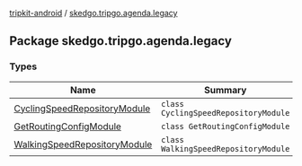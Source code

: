 [tripkit-android](../index.md) / [skedgo.tripgo.agenda.legacy](./index.md)

## Package skedgo.tripgo.agenda.legacy

### Types

| Name | Summary |
|---|---|
| [CyclingSpeedRepositoryModule](-cycling-speed-repository-module/index.md) | `class CyclingSpeedRepositoryModule` |
| [GetRoutingConfigModule](-get-routing-config-module/index.md) | `class GetRoutingConfigModule` |
| [WalkingSpeedRepositoryModule](-walking-speed-repository-module/index.md) | `class WalkingSpeedRepositoryModule` |
